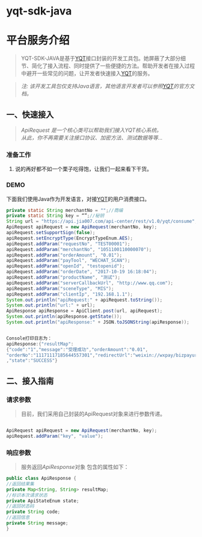 # yqt-sdk-java
# 平台服务介绍

> YQT-SDK-JAVA是基于[YQT](http://doc.jia007.com)接口封装的开发工具包。她屏蔽了大部分细节、简化了接入流程、同时提供了一些便捷的方法。帮助开发者在接入过程中避开一些常见的问题，让开发者快速接入[YQT](http://doc.jia007.com)的服务。

> *注: 该开发工具包仅支持Java语言，其他语言开发者可以参照[YQT](http://doc.jia007.com)的官方文档。*

## 一、快速接入

> *ApiRequest 是一个核心类可以帮助我们接入YQT核心系统。  
> 从此，你不再需要关注接口协议、加密方法、测试数据等等...*

### 准备工作

1. 说的再好都不如一个栗子吃得饱，让我们一起来看下干货。

### DEMO 

下面我们使用Java作为开发语言，对接[YQT](http://doc.jia007.com)的用户消费接口。

```java
private static String merchantNo = "";//商编
private static String key = “”;//秘钥
String url = "https://api.jia007.com/api-center/rest/v1.0/yqt/consume";
ApiRequest apiRequest = new ApiRequest(merchantNo, key);
apiRequest.setSupportSign(false);
apiRequest.setEncryptType(EncryptTypeEnum.AES);
apiRequest.addParam("requestNo", "TEST00001");
apiRequest.addParam("merchantNo", "1051100110000070");
apiRequest.addParam("orderAmount", "0.01");
apiRequest.addParam("payTool", "WECHAT_SCAN");
apiRequest.addParam("openId", "testopenid");
apiRequest.addParam("orderDate", "2017-10-19 16:18:04");
apiRequest.addParam("productName", "测试");
apiRequest.addParam("serverCallbackUrl", "http://www.qq.com");
apiRequest.addParam("sceneType", "MIS");
apiRequest.addParam("clientIp", "192.168.1.1");
System.out.println("apiRequest:" + apiRequest.toString());
System.out.println("url:" + url);
ApiResponse apiResponse = ApiClient.post(url, apiRequest);
System.out.println(apiResponse.getState());
System.out.println("apiResponse:" + JSON.toJSONString(apiResponse));


Console打印日志为：
apiResponse:{"resultMap":
{"code":"1","message":"受理成功","orderAmount":"0.01",
"orderNo":"11171117185644557301","redirectUrl":"weixin://wxpay/bizpayurl?pr=oyb4sLN","status":"PROCESS"}
,"state":"SUCCESS"}

```

## 二、接入指南

### 请求参数

> 目前，我们采用自己封装的ApiRequest对象来进行参数传递。

```java

ApiRequest apiRequest = new ApiRequest(merchantNo, key);
apiRequest.addParam("key", "value");
```

### 响应参数

> 服务返回*ApiResponse*对象 包含的属性如下：

```java
public class ApiResponse {
//返回结果集
private Map<String, String> resultMap;
//标识本次请求状态
private ApiStateEnum state;
//返回状态码
private String code;
//返回信息
private String message;
}
```


